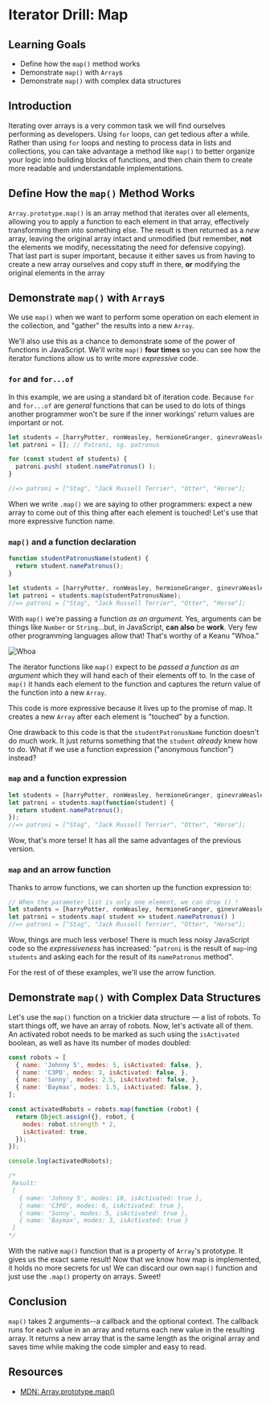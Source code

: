# Iterator Drill: Map

## Learning Goals

* Define how the `map()` method works
* Demonstrate `map()` with `Array`s
* Demonstrate `map()` with complex data structures


## Introduction

Iterating over arrays is a very common task we will find ourselves
performing as developers. Using `for` loops, can get tedious after
a while. Rather than using `for` loops and nesting to process data
in lists and collections, you can take advantage a method like `map()`
to better organize your logic into building blocks of functions,
and then chain them to create more readable and understandable
implementations.

## Define How the `map()` Method Works

`Array.prototype.map()` is an array method that iterates over all elements,
allowing you to apply a function to each element in that array, effectively
transforming them into something else. The result is then returned as a *new*
array, leaving the original array intact and unmodified (but remember, **not**
the elements we modify, necessitating the need for defensive copying). That
last part is super important, because it either saves us from having to create
a new array ourselves and copy stuff in there, **or** modifying the original
elements in the array

## Demonstrate `map()` with `Array`s

We use `map()` when we want to perform some operation on each element in the
collection, and "gather" the results into a new `Array`.

We'll also use this as a chance to demonstrate some of the power of
functions in JavaScript. We'll write `map()` **four times** so you can see how
the iterator functions allow us to write more _expressive_ code.

### `for` and `for...of`

In this example, we are using a standard bit of iteration code. Because
`for ` and `for...of` are _general_ functions that can be used to do lots
of things another programmer won't be sure if the inner workings' return
values are important or not.

```js
let students = [harryPotter, ronWeasley, hermioneGranger, ginevraWeasley];
let patroni = []; // Patroni, sg. patronus

for (const student of students) {
  patroni.push( student.namePatronus() );
}

//=> patroni = ["Stag", "Jack Russell Terrier", "Otter", "Horse"];
```

When we write `.map()` we are saying to other programmers: expect a new array
to come out of this thing after each element is touched! Let's use that more
expressive function name.

### `map()` and a function declaration

```js
function studentPatronusName(student) {
  return student.namePatronus();
}

let students = [harryPotter, ronWeasley, hermioneGranger, ginevraWeasley];
let patroni = students.map(studentPatronusName);
//=> patroni = ["Stag", "Jack Russell Terrier", "Otter", "Horse"];
```

With `map()` we're passing a function _as an argument_. Yes, arguments can be
things like `Number` or `String`...but, in JavaScript, **can also** be
**work**. Very few other programming languages allow that! That's worthy of a
Keanu "Whoa."

![Whoa](https://media.giphy.com/media/ALZ1PPM20REZ2/giphy.gif)

The iterator functions like `map()` expect to be _passed a function as an
argument_ which they will hand each of their elements off to. In the case of
`map()` it hands each element to the function and captures the return value of
the function into a new `Array`.

This code is more expressive because it lives up to the promise of map. It
creates a new `Array` after each element is "touched" by a function.

One drawback to this code is that the `studentPatronusName` function doesn't do
much work. It just returns something that the `student` _already_ knew how to
do.  What if we use a function expression ("anonymous function") instead?

### `map` and a function expression

```js
let students = [harryPotter, ronWeasley, hermioneGranger, ginevraWeasley];
let patroni = students.map(function(student) {
  return student.namePatronus();
});
//=> patroni = ["Stag", "Jack Russell Terrier", "Otter", "Horse"];
```

Wow, that's more terse! It has all the same advantages of the previous version.

### `map` and an arrow function

Thanks to arrow functions, we can shorten up the function expression to:

```js
// When the parameter list is only one element, we can drop () !
let students = [harryPotter, ronWeasley, hermioneGranger, ginevraWeasley];
let patroni = students.map( student => student.namePatronus() )
//=> patroni = ["Stag", "Jack Russell Terrier", "Otter", "Horse"];
```

Wow, things are much less verbose! There is much less noisy JavaScript code so
the _expressiveness_ has increased: "`patroni` is the result of `map`-ing
`students` and asking each for the result of its `namePatronus` method".

For the rest of of these examples, we'll use the arrow function.

## Demonstrate `map()` with Complex Data Structures

Let's use the `map()` function on a trickier data structure — a list of robots.
To start things off, we have an array of robots. Now, let's activate all of
them. An activated robot needs to be marked as such using the `isActivated`
boolean, as well as have its number of modes doubled:

```js
const robots = [
  { name: 'Johnny 5', modes: 5, isActivated: false, },
  { name: 'C3PO', modes: 3, isActivated: false, },
  { name: 'Sonny', modes: 2.5, isActivated: false, },
  { name: 'Baymax', modes: 1.5, isActivated: false, },
];

const activatedRobots = robots.map(function (robot) {
  return Object.assign({}, robot, {
    modes: robot.strength * 2,
    isActivated: true,
  });
});

console.log(activatedRobots);

/*
 Result:
 [
   { name: 'Johnny 5', modes: 10, isActivated: true },
   { name: 'C3PO', modes: 6, isActivated: true },
   { name: 'Sonny', modes: 5, isActivated: true },
   { name: 'Baymax', modes: 3, isActivated: true }
 ]
*/
```

With  the native `map()` function that is a property
of `Array`'s prototype. It gives us the exact same result! Now that we know how
map is implemented, it holds no more secrets for us! We can discard our own `map()`
function and just use the `.map()` property on arrays. Sweet!

## Conclusion

`map()` takes 2 arguments--a callback and the optional context. The callback runs
for each value in an array and returns each new value in the resulting array. It
returns a new array that is the same length as the original array and saves time
while making the code simpler and easy to read.

## Resources

- [MDN: Array.prototype.map()](https://developer.mozilla.org/en-US/docs/Web/JavaScript/Reference/Global_Objects/Array/map)